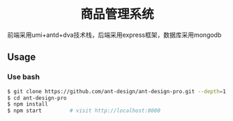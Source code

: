 <h1 style="text-align: center">商品管理系统</h1>
前端采用umi+antd+dva技术栈，后端采用express框架，数据库采用mongodb

## Usage

### Use bash

```bash
$ git clone https://github.com/ant-design/ant-design-pro.git --depth=1
$ cd ant-design-pro
$ npm install
$ npm start         # visit http://localhost:8000
```
